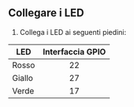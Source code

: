 ## Collegare i LED

1. Collega i LED ai seguenti piedini:

| LED    | Interfaccia GPIO |
| ------ |:----------------:|
| Rosso  |        22        |
| Giallo |        27        |
| Verde  |        17        |
